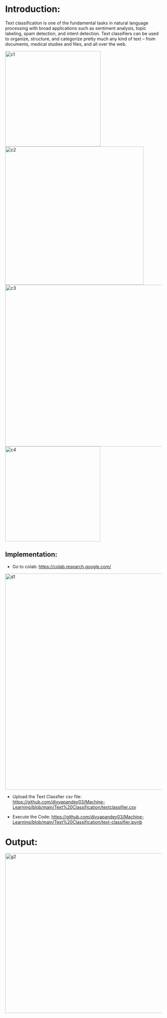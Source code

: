 # Introduction:

Text classification is one of the fundamental tasks in natural language processing with broad applications such as sentiment analysis, topic labeling, spam detection, and intent detection. Text classifiers can be used to organize, structure, and categorize pretty much any kind of text – from documents, medical studies and files, and all over the web.

<img width="307" alt="c1" src="https://user-images.githubusercontent.com/23255126/222936309-d9ae8114-c011-4a52-b335-96db5581f31c.png">

<img width="445" alt="c2" src="https://user-images.githubusercontent.com/23255126/222936310-a93753d7-4ef9-4f9c-9fc6-6148a366d47b.png">


<img width="520" alt="c3" src="https://user-images.githubusercontent.com/23255126/222936314-1e0fbcce-7241-44db-8629-e80472d62f5c.png">

<img width="306" alt="c4" src="https://user-images.githubusercontent.com/23255126/222936316-4253c702-52bd-4cde-9897-ab194d3e4240.png">

## Implementation:

- Go to colab: https://colab.research.google.com/


<img width="695" alt="d1" src="https://user-images.githubusercontent.com/23255126/222936439-6e4ec13a-17e7-4926-bdac-f15d782ad2be.png">

- Upload the Text Classfier csv file: https://github.com/divyapandey03/Machine-Learning/blob/main/Text%20Classification/textclassifier.csv

- Execute the Code: https://github.com/divyapandey03/Machine-Learning/blob/main/Text%20Classification/text-classifier.ipynb

# Output:


<img width="514" alt="g2" src="https://user-images.githubusercontent.com/23255126/222936479-d81462ef-0914-4b8e-821c-bd00ca74d0c7.png">


